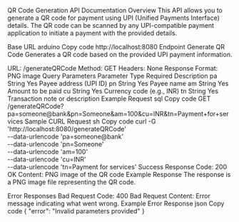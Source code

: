 QR Code Generation API Documentation
Overview
This API allows you to generate a QR code for payment using UPI (Unified Payments Interface) details. The QR code can be scanned by any UPI-compatible payment application to initiate a payment with the provided details.

Base URL
arduino
Copy code
http://localhost:8080
Endpoint
Generate QR Code
Generates a QR code based on the provided UPI payment information.

URL: /generateQRCode
Method: GET
Headers: None
Response Format: PNG image
Query Parameters
Parameter	Type	Required	Description
pa	String	Yes	Payee address (UPI ID)
pn	String	Yes	Payee name
am	String	Yes	Amount to be paid
cu	String	Yes	Currency code (e.g., INR)
tn	String	Yes	Transaction note or description
Example Request
sql
Copy code
GET /generateQRCode?pa=someone@bank&pn=Someone&am=100&cu=INR&tn=Payment+for+services
Sample CURL Request
sh
Copy code
curl -G 'http://localhost:8080/generateQRCode' \
    --data-urlencode 'pa=someone@bank' \
    --data-urlencode 'pn=Someone' \
    --data-urlencode 'am=100' \
    --data-urlencode 'cu=INR' \
    --data-urlencode 'tn=Payment for services'
Success Response
Code: 200 OK
Content: PNG image of the QR code
Example Response
The response is a PNG image file representing the QR code.

Error Responses
Bad Request
Code: 400 Bad Request
Content: Error message indicating what went wrong.
Example Error Response
json
Copy code
{
    "error": "Invalid parameters provided"
}
